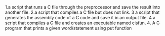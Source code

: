 1.a script that runs a C file through the preprocessor and save the result into another file.
2.a script that compiles a C file but does not link.
3 a script that generates the assembly code of a C code and save it in an output file.
4 a script that compiles a C file and creates an executable named cisfun.
4. A C program that prints a given word/statement using put function
